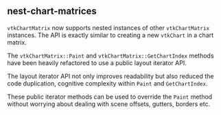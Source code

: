 ## nest-chart-matrices

`vtkChartMatrix` now supports nested instances of other `vtkChartMatrix` instances.
The API is exactly similar to creating a new `vtkChart` in a chart matrix.

The `vtkChartMatrix::Paint` and `vtkChartMatrix::GetChartIndex` methods have
been heavily refactored to use a public layout iterator API.

The layout iterator API not only improves readability but also reduced the
code duplication, cognitive complexity within `Paint` and `GetChartIndex`.

These public iterator methods can be used to override the `Paint` method without
worrying about dealing with scene offsets, gutters, borders etc.
